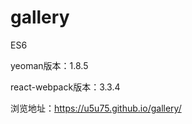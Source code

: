 # gallery

ES6	 	

yeoman版本：1.8.5	 	

react-webpack版本：3.3.4 	

浏览地址：https://u5u75.github.io/gallery/

